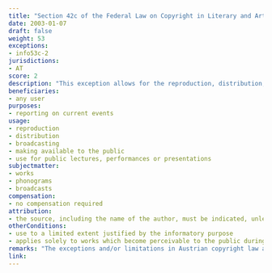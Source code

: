 ```yaml
---
title: "Section 42c of the Federal Law on Copyright in Literary and Artistic Works and Related Rights"
date: 2003-01-07
draft: false
weight: 53
exceptions:
- info53c-2
jurisdictions:
- AT
score: 2
description: "This exception allows for the reproduction, distribution, broadcasting, making available to the public or use for public lectures, performances or presentations, for the purpose of reporting on current events, of works that become perceivable to the public during the reporting of current events, to the extent justified by the informatory purpose."
beneficiaries:
- any user
purposes: 
- reporting on current events
usage:
- reproduction
- distribution
- broadcasting
- making available to the public 
- use for public lectures, performances or presentations
subjectmatter:
- works
- phonograms
- broadcasts
compensation:
- no compensation required
attribution: 
- the source, including the name of the author, must be indicated, unless this proves impossible or the works are only included in the reporting incidentally
otherConditions: 
- use to a limited extent justified by the informatory purpose
- applies solely to works which become perceivable to the public during the reporting of current events 
remarks: "The exceptions and/or limitations in Austrian copyright law are formulated as 'free uses' of works and other subject matter. The exception applies to phonograms (§76(4)) and broadcasts (§76a(3)) but does not apply to photographs (§68(7)) or performances (§71(1)).<br /><br />In addition to Section 42c, Section 42a can also be used for the purpose of reporting of current events, especially by media monitoring providers, as it applies not only to works perceivable during the event, but also to the news coverage itself. Under §42a (into force as of November 1, 2013) reproduction for a third party's own use (unlike 'private use', 'own use' includes 'professional use' within the internal organisation of a legal entity) is also permitted by digital means against remuneration."
link:
---
```

